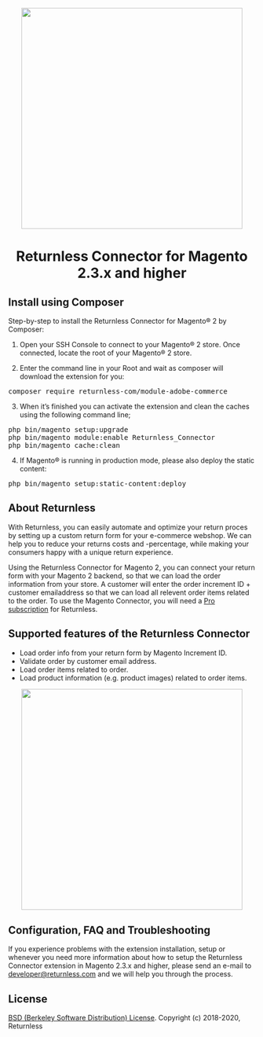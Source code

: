 <p align="center">
  <img src="https://account.returnless.com/media/retour-integratie-magento-2.png" width="450"/>
</p>
<h1 align="center">Returnless Connector for Magento 2.3.x and higher</h1>


<h2>Install using Composer</h2>
Step-by-step to install the Returnless Connector for Magento® 2 by Composer:

1. Open your SSH Console to connect to your Magento® 2 store. Once connected, locate the root of your Magento® 2 store.

2. Enter the command line in your Root and wait as composer will download the extension for you:

<pre>composer require returnless-com/module-adobe-commerce</pre>

3. When it’s finished you can activate the extension and clean the caches using the following command line;

<pre>
php bin/magento setup:upgrade
php bin/magento module:enable Returnless_Connector
php bin/magento cache:clean
</pre>

4. If Magento® is running in production mode, please also deploy the static content:

<pre>
php bin/magento setup:static-content:deploy
</pre>


## About Returnless ##
With Returnless, you can easily automate and optimize your return proces by setting up a custom return form for your e-commerce webshop. We can help you to reduce your returns costs and -percentage, while making your consumers happy with a unique return experience.

Using the Returnless Connector for Magento 2, you can connect your return form with your Magento 2 backend, so that we can load the order information from your store. A customer will enter the order increment ID + customer emailaddress so that we can load all relevent order items related to the order. To use the Magento Connector, you will need a [Pro subscription](https://www.returnless.com/tarieven) for Returnless.


## Supported features of the Returnless Connector ##
- Load order info from your return form by Magento Increment ID.
- Validate order by customer email address.
- Load order items related to order.
- Load product information (e.g. product images) related to order items.

<p align="center">
  <img src="https://www.returnless.com/media/iphone-retourformulier-shirtstore.jpg" width="450"/>
</p>


## Configuration, FAQ and Troubleshooting  ##
If you experience problems with the extension installation, setup or whenever you need more information about how to setup the Returnless Connector extension in Magento 2.3.x and higher, please send an e-mail to [developer@returnless.com](mailto:info@returnless.com) and we will help you through the process.


## License ##
[BSD (Berkeley Software Distribution) License](http://www.opensource.org/licenses/bsd-license.php).
Copyright (c) 2018-2020, Returnless

